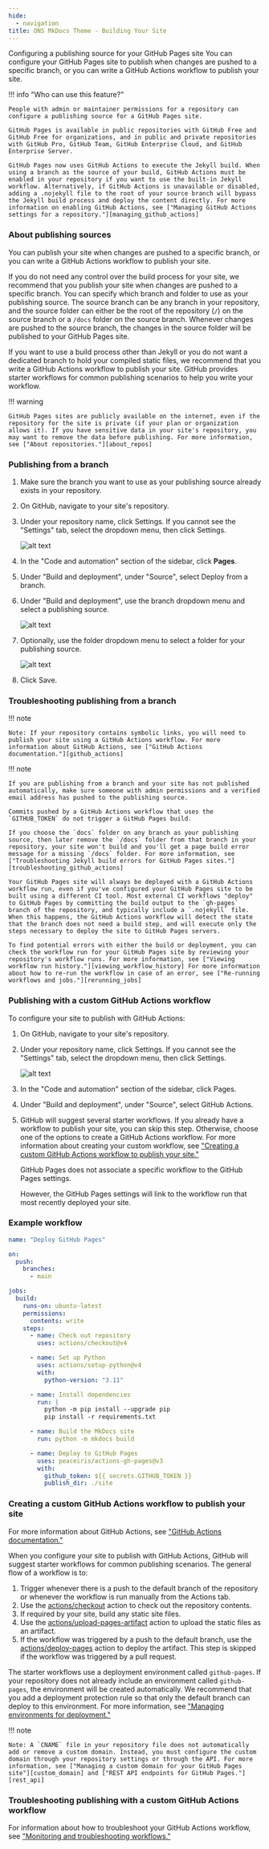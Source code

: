 ```yaml
---
hide:
  - navigation
title: ONS MkDocs Theme - Building Your Site
---
```


<style>
  .md-typeset h1,
  .md-content__button {
    display: none;
  }
</style>

<style> .md-typeset h1 { display: none; } .md-main__inner { margin-top: 0px; } .md-content__button { display: none; } </style>

Configuring a publishing source for your GitHub Pages site
You can configure your GitHub Pages site to publish when changes are pushed to a specific branch, or you can write a GitHub Actions workflow to publish your site.

!!! info "Who can use this feature?"

    People with admin or maintainer permissions for a repository can configure a publishing source for a GitHub Pages site.

    GitHub Pages is available in public repositories with GitHub Free and GitHub Free for organizations, and in public and private repositories with GitHub Pro, GitHub Team, GitHub Enterprise Cloud, and GitHub Enterprise Server.

    GitHub Pages now uses GitHub Actions to execute the Jekyll build. When using a branch as the source of your build, GitHub Actions must be enabled in your repository if you want to use the built-in Jekyll workflow. Alternatively, if GitHub Actions is unavailable or disabled, adding a .nojekyll file to the root of your source branch will bypass the Jekyll build process and deploy the content directly. For more information on enabling GitHub Actions, see ["Managing GitHub Actions settings for a repository."][managing_github_actions]

### About publishing sources

You can publish your site when changes are pushed to a specific branch, or you can write a GitHub Actions workflow to publish your site.

If you do not need any control over the build process for your site, we recommend that you publish your site when changes are pushed to a specific branch. You can specify which branch and folder to use as your publishing source. The source branch can be any branch in your repository, and the source folder can either be the root of the repository (`/`) on the source branch or a `/docs` folder on the source branch. Whenever changes are pushed to the source branch, the changes in the source folder will be published to your GitHub Pages site.

If you want to use a build process other than Jekyll or you do not want a dedicated branch to hold your compiled static files, we recommend that you write a GitHub Actions workflow to publish your site. GitHub provides starter workflows for common publishing scenarios to help you write your workflow.

!!! warning

    GitHub Pages sites are publicly available on the internet, even if the repository for the site is private (if your plan or organization allows it). If you have sensitive data in your site's repository, you may want to remove the data before publishing. For more information, see ["About repositories."][about_repos]

### Publishing from a branch

1. Make sure the branch you want to use as your publishing source already exists in your repository.

2. On GitHub, navigate to your site's repository.

3. Under your repository name, click Settings. If you cannot see the "Settings" tab, select the dropdown menu, then click Settings.

   ![alt text](https://docs.github.com/assets/cb-28260/mw-1440/images/help/repository/repo-actions-settings.webp)

4. In the "Code and automation" section of the sidebar, click **Pages**.

5. Under "Build and deployment", under "Source", select Deploy from a branch.

6. Under "Build and deployment", use the branch dropdown menu and select a publishing source.

   ![alt text](https://docs.github.com/assets/cb-47265/mw-1440/images/help/pages/publishing-source-drop-down.webp)

7. Optionally, use the folder dropdown menu to select a folder for your publishing source.

   ![alt text](https://docs.github.com/assets/cb-24510/mw-1440/images/help/pages/publishing-source-folder-drop-down.webp)

8. Click Save.

### Troubleshooting publishing from a branch

!!! note

    Note: If your repository contains symbolic links, you will need to publish your site using a GitHub Actions workflow. For more information about GitHub Actions, see ["GitHub Actions documentation."][github_actions]

!!! note

    If you are publishing from a branch and your site has not published automatically, make sure someone with admin permissions and a verified email address has pushed to the publishing source.

    Commits pushed by a GitHub Actions workflow that uses the `GITHUB_TOKEN` do not trigger a GitHub Pages build.

    If you choose the `docs` folder on any branch as your publishing source, then later remove the `/docs` folder from that branch in your repository, your site won't build and you'll get a page build error message for a missing `/docs` folder. For more information, see ["Troubleshooting Jekyll build errors for GitHub Pages sites."][troubleshooting_github_actions]

    Your GitHub Pages site will always be deployed with a GitHub Actions workflow run, even if you've configured your GitHub Pages site to be built using a different CI tool. Most external CI workflows "deploy" to GitHub Pages by committing the build output to the `gh-pages` branch of the repository, and typically include a `.nojekyll` file. When this happens, the GitHub Actions workflow will detect the state that the branch does not need a build step, and will execute only the steps necessary to deploy the site to GitHub Pages servers.

    To find potential errors with either the build or deployment, you can check the workflow run for your GitHub Pages site by reviewing your repository's workflow runs. For more information, see ["Viewing workflow run history."][viewing_workflow_history] For more information about how to re-run the workflow in case of an error, see ["Re-running workflows and jobs."][rerunning_jobs]

### Publishing with a custom GitHub Actions workflow

To configure your site to publish with GitHub Actions:

1. On GitHub, navigate to your site's repository.

2. Under your repository name, click Settings. If you cannot see the "Settings" tab, select the dropdown menu, then click Settings.

   ![alt text](https://docs.github.com/assets/cb-28260/mw-1440/images/help/repository/repo-actions-settings.webp)

3. In the "Code and automation" section of the sidebar, click Pages.

4. Under "Build and deployment", under "Source", select GitHub Actions.

5. GitHub will suggest several starter workflows. If you already have a workflow to publish your site, you can skip this step. Otherwise, choose one of the options to create a GitHub Actions workflow. For more information about creating your custom workflow, see ["Creating a custom GitHub Actions workflow to publish your site."](https://docs.github.com/en/pages/getting-started-with-github-pages/configuring-a-publishing-source-for-your-github-pages-site#creating-a-custom-github-actions-workflow-to-publish-your-site)

   GitHub Pages does not associate a specific workflow to the GitHub Pages settings.

   However, the GitHub Pages settings will link to the workflow run that most recently deployed your site.

### Example workflow

```yaml
name: "Deploy GitHub Pages"

on:
  push:
    branches:
      - main

jobs:
  build:
    runs-on: ubuntu-latest
    permissions:
      contents: write
    steps:
      - name: Check out repository
        uses: actions/checkout@v4

      - name: Set up Python
        uses: actions/setup-python@v4
        with:
          python-version: "3.11"

      - name: Install dependencies
        run: |
          python -m pip install --upgrade pip
          pip install -r requirements.txt

      - name: Build the MkDocs site
        run: python -m mkdocs build

      - name: Deploy to GitHub Pages
        uses: peaceiris/actions-gh-pages@v3
        with:
          github_token: ${{ secrets.GITHUB_TOKEN }}
          publish_dir: ./site
```

### Creating a custom GitHub Actions workflow to publish your site

For more information about GitHub Actions, see ["GitHub Actions documentation."][github_actions]

When you configure your site to publish with GitHub Actions, GitHub will suggest starter workflows for common publishing scenarios. The general flow of a workflow is to:

1. Trigger whenever there is a push to the default branch of the repository or whenever the workflow is run manually from the Actions tab.
2. Use the [actions/checkout][actions_checkout] action to check out the repository contents.
3. If required by your site, build any static site files.
4. Use the [actions/upload-pages-artifact][artifacts] action to upload the static files as an artifact.
5. If the workflow was triggered by a push to the default branch, use the [actions/deploy-pages][deploy] action to deploy the artifact. This step is skipped if the workflow was triggered by a pull request.

The starter workflows use a deployment environment called `github-pages`. If your repository does not already include an environment called `github-pages`, the environment will be created automatically. We recommend that you add a deployment protection rule so that only the default branch can deploy to this environment. For more information, see ["Managing environments for deployment."][managing_env]

!!! note

    Note: A `CNAME` file in your repository file does not automatically add or remove a custom domain. Instead, you must configure the custom domain through your repository settings or through the API. For more information, see ["Managing a custom domain for your GitHub Pages site"][custom_domain] and ["REST API endpoints for GitHub Pages."][rest_api]

### Troubleshooting publishing with a custom GitHub Actions workflow

For information about how to troubleshoot your GitHub Actions workflow, see ["Monitoring and troubleshooting workflows."][troubleshooting_workflows]

[GitHub Pages]: publishing-your-site.md#github-pages
[GitLab pages]: publishing-your-site.md#gitlab-pages
[viewing_workflow_history]: (https://docs.github.com/en/actions/monitoring-and-troubleshooting-workflows/viewing-workflow-run-history)
[rerunning_jobs]: (https://docs.github.com/en/actions/managing-workflow-runs/re-running-workflows-and-jobs)
[troubleshooting_github_actions]: https://docs.github.com/en/pages/setting-up-a-github-pages-site-with-jekyll/troubleshooting-jekyll-build-errors-for-github-pages-sites#missing-docs-folder
[github_actions]: https://docs.github.com/en/actions
[managing_github_actions]: https://docs.github.com/en/repositories/managing-your-repositorys-settings-and-features/enabling-features-for-your-repository/managing-github-actions-settings-for-a-repository
[about_repos]: https://docs.github.com/en/repositories/creating-and-managing-repositories/about-repositories#about-repository-visibility
[actions_checkout]: https://github.com/actions/checkout
[artifacts]: https://github.com/actions/upload-pages-artifact
[deploy]: https://github.com/actions/deploy-pages
[managing_env]: https://docs.github.com/en/actions/deployment/targeting-different-environments/using-environments-for-deployment
[custom_domain]: https://docs.github.com/en/pages/configuring-a-custom-domain-for-your-github-pages-site/managing-a-custom-domain-for-your-github-pages-site#configuring-a-subdomain
[rest_api]: https://docs.github.com/en/rest/pages#update-information-about-a-github-pages-site
[troubleshooting_workflows]: https://docs.github.com/en/actions/monitoring-and-troubleshooting-workflows/about-monitoring-and-troubleshooting

